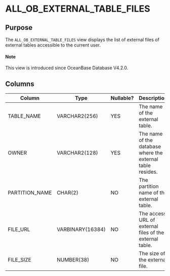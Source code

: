 # ALL_OB_EXTERNAL_TABLE_FILES

## Purpose

The `ALL_OB_EXTERNAL_TABLE_FILES` view displays the list of external files of external tables accessible to the current user. 

<main id="notice" type='explain'>
  <h4>Note</h4>
  <p>This view is introduced since OceanBase Database V4.2.0. </p>
</main>

## Columns

| **Column** | **Type** | **Nullable?** | **Description** |
| --- | --- | --- | --- |
| TABLE_NAME | VARCHAR2(256) | YES | The name of the external table. |
| OWNER | VARCHAR2(128) | YES | The name of the database where the external table resides. |
| PARTITION_NAME | CHAR(2) | NO | The partition name of the external table. |
| FILE_URL | VARBINARY(16384) | NO | The access URL of external files of the external table. |
| FILE_SIZE | NUMBER(38) | NO | The size of the external file. |
